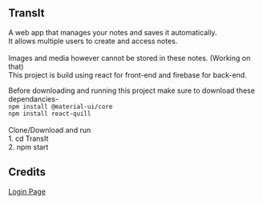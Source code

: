 ## TransIt
A web app that manages your notes and saves it automatically.<br>
It allows multiple users to create and access notes.<br>
<br>
Images and media however cannot be stored in these notes. (Working on that)
<br>
This project is build using react for front-end and firebase for back-end.
<br>

Before downloading and running this project make sure to download these dependancies- 
<br/>
    `npm install @material-ui/core`<br>
    `npm install react-quill`
    <br>
    <br>
Clone/Download and run <br>
    1. cd TransIt <br>
    2. npm start<br>


## Credits
[Login Page](https://www.youtube.com/watch?v=cFgoSrOui2M) 
